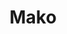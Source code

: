---
layout: place
title: "Mako"
permalink: /illinois/chicago/mako.html
stateAbbr: IL
stateName: Illinois
cityName: Chicago
place_id: ChIJDdy6PActDogRtHVYT64x2sY
photos:
  - name: >-
      places/ChIJDdy6PActDogRtHVYT64x2sY/photos/AeeoHcKP2OghBDzhINQz7kNwi3Tjid6G2mDGf_F7dsti0Jho5mbb_wp5rp6JXaJUHiOBAlUEgNLtANkZtq3utonziRxnGrx7K_533vDBRSfo2azbFdt-cYYRraeraUCWvn0MQ0O74CRXkYYuS-EjV5jq4XaL7j0FhN7mRQByeeQ5EODGFdo2bkidkip4AExyOQDJnuGVUk0oKFxD5NxjhZTa8VpDM6BGBQqC-SeMUxAZm56UZbEGh_xOcmQCjs2njxdst_F77wV8Coicgowv9P3h1LhNf-aX2kzdn8QyRbK_xH9XgQ
    widthPx: 3500
    heightPx: 2333
    authorAttributions:
      - displayName: Mako
        uri: https://maps.google.com/maps/contrib/107022864432018636937
        photoUri: >-
          https://lh3.googleusercontent.com/a-/ALV-UjUhvORqZeNL4RPfHdZw6Xw-5XzuuXO9mXJAcQ6LKzTysMJhlDg=s100-p-k-no-mo
    flagContentUri: >-
      https://www.google.com/local/imagery/report/?cb_client=maps_api_places.places_api&image_key=!1e10!2sAF1QipMYt5cKoMIITYE_hmDRSzVUmZ1Lhh_Yoh4YYczA&hl=en-US
    googleMapsUri: >-
      https://www.google.com/maps/place//data=!3m4!1e2!3m2!1sAF1QipMYt5cKoMIITYE_hmDRSzVUmZ1Lhh_Yoh4YYczA!2e10!4m2!3m1!1s0x880e2d073cbadc0d:0xc6da31ae4f5875b4
  - name: >-
      places/ChIJDdy6PActDogRtHVYT64x2sY/photos/AeeoHcJFWhvXX3jqPSZ0vPEURY8S2YMY-mQs3Qel-Dlv03auxvlhOmEACXdIwBRFGekdpBhyL4_ovPbF9bEBtiqFXZSZ3yfRH68tP5n8PO5ABKgL3JZS5klzNac3LIBnRHNMUBEly2dBuY6nnu-CfF3lkskv94iXYwuHZMZDb8bEC19MzGfr-pW9jyGIl3ZSljpnZT0r9QyI80qgz8ARAUriCS_L1Dx_fP7n7dpRE9DoOBzJ_mnkLiEcA6ZNuxhKS7eQozgQG1zBjrgOSfv6T9jyeZspAYmGLNvL0V0OUh-YOZX4qQ
    widthPx: 2948
    heightPx: 3686
    authorAttributions:
      - displayName: Mako
        uri: https://maps.google.com/maps/contrib/107022864432018636937
        photoUri: >-
          https://lh3.googleusercontent.com/a-/ALV-UjUhvORqZeNL4RPfHdZw6Xw-5XzuuXO9mXJAcQ6LKzTysMJhlDg=s100-p-k-no-mo
    flagContentUri: >-
      https://www.google.com/local/imagery/report/?cb_client=maps_api_places.places_api&image_key=!1e10!2sAF1QipNa3gKOuiji8cwsfeyO87_Xtm-L0cJdAhvr05Js&hl=en-US
    googleMapsUri: >-
      https://www.google.com/maps/place//data=!3m4!1e2!3m2!1sAF1QipNa3gKOuiji8cwsfeyO87_Xtm-L0cJdAhvr05Js!2e10!4m2!3m1!1s0x880e2d073cbadc0d:0xc6da31ae4f5875b4
  - name: >-
      places/ChIJDdy6PActDogRtHVYT64x2sY/photos/AeeoHcLkTajS6DhAughoRMyynQcQQkdj6JToVQ_Nb6GPDzmqskaRedqmALGcLVA3vTfdoXCelOlnPfHXmbbeH5vyMnUjnIjnL5KVapLUl4XV9cdYyvEq8LcjYSB_6k4LLuytYYC4_e7nANM9rK8oDbMGyjPaCtXYk09eyNjIES9aLQgs4k8_8tLULAwKH34kUeSfDrkx-0p_g0i6xQJkjSNcrjknoTaDaJ6EyLOwzwxTZuAICl7bBJAOFKXcrxJPsBqTOBjO11fU1gYdwyfRtnAEMu-wrw8hJGNL4QzjDpeeFHZFkcfKkykabcKhIvpq_cSiWiqjyGFkljtw6hxrKgE3C0AB1GDZvgnjnrSDfCJcxaJJKDhqquFCooD2htADaWnQrxubygeKg8c_wO7uTT2zCMgPNy6oRr_g5OdnDH18qiHRpkkS
    widthPx: 4032
    heightPx: 3024
    authorAttributions:
      - displayName: Yini Sun
        uri: https://maps.google.com/maps/contrib/109028410619081277305
        photoUri: >-
          https://lh3.googleusercontent.com/a-/ALV-UjURBbZxYhIw3KXb_WpUkgdar1KC4Ww15MXmo8LicBt_co3AS82M=s100-p-k-no-mo
    flagContentUri: >-
      https://www.google.com/local/imagery/report/?cb_client=maps_api_places.places_api&image_key=!1e10!2sCIHM0ogKEICAgMDw-biOswE&hl=en-US
    googleMapsUri: >-
      https://www.google.com/maps/place//data=!3m4!1e2!3m2!1sCIHM0ogKEICAgMDw-biOswE!2e10!4m2!3m1!1s0x880e2d073cbadc0d:0xc6da31ae4f5875b4
  - name: >-
      places/ChIJDdy6PActDogRtHVYT64x2sY/photos/AeeoHcIJS7fF19xP00hVqSNlLm7G3jhCeKnFdyaPr6e6HqguvoD2sJbQN8vo0nai9K0CDwX73NbYOYBJaR3_TQFYWq7kOsJXPPC7mkzkJg_2O0gKxpXM9soqwgjUC2HzlkUxq1s_AhkmfZEEliYbVOSCoYVOiR8msRlLnWgS-ZUKr4w9gNw-DBhE264nTYI98tnv-3sz-SdYhOgt_F8pJPQwBaoecLlBLujG7raVmKuGwKNTGpvPMis-1MjTlwyO2brLxL7XLiQ42zTZvNPBBErPwViDNG2Nc1_SlfKKe2sZ_yx1mQ
    widthPx: 3500
    heightPx: 2426
    authorAttributions:
      - displayName: Mako
        uri: https://maps.google.com/maps/contrib/107022864432018636937
        photoUri: >-
          https://lh3.googleusercontent.com/a-/ALV-UjUhvORqZeNL4RPfHdZw6Xw-5XzuuXO9mXJAcQ6LKzTysMJhlDg=s100-p-k-no-mo
    flagContentUri: >-
      https://www.google.com/local/imagery/report/?cb_client=maps_api_places.places_api&image_key=!1e10!2sAF1QipOWWNJ92APD6c9yHGV55rzVpV0bXCuPhXzXbeHs&hl=en-US
    googleMapsUri: >-
      https://www.google.com/maps/place//data=!3m4!1e2!3m2!1sAF1QipOWWNJ92APD6c9yHGV55rzVpV0bXCuPhXzXbeHs!2e10!4m2!3m1!1s0x880e2d073cbadc0d:0xc6da31ae4f5875b4
  - name: >-
      places/ChIJDdy6PActDogRtHVYT64x2sY/photos/AeeoHcJdigzmDZO3PRIpXHgW2Ksw6SSUSAD41rK-m--dkNg2BRQtAgssYD2Sh2qKB4sh_aN_ssDfYN0SkG9yHlIpSjPUCZWYCOhWYOK3CgmeRMzT5Iv1jbF_9VBCAW3YOQPNCNzKJedbOBOEyvsOVEZsHL7gQbTRFnOi2CEP197j2Z-oTvQnUVx3ilFv2_FT2ncSdEzcFP2cEXeXcql6YPa5d65nDSce7X65dn_MT9unFiu2ZNa_zUm4YVT7CfRsWOfX4apPHzC46RxrYUXclrZxPazzsJ7YKTz201n9_B-erkQK8OYSxgOoWE89dQb7UaXSX3CC-e3-XQ-ir2YT3QQdatVSIUFlHsHvsix33pYkZ7x-yGiKNQxIK0TOp18OLvYB5IjJUsLy7zkFqrzx9m6SlZEHTuvw6VYdzMZl3p4LGB-WzWLe
    widthPx: 1605
    heightPx: 1172
    authorAttributions:
      - displayName: Kevin Chen
        uri: https://maps.google.com/maps/contrib/108376156918884008593
        photoUri: >-
          https://lh3.googleusercontent.com/a-/ALV-UjW-c1AR0yO6ZazMIY53pq4YbBwLXgfP_kN-Cs2stTov-StYInZEiQ=s100-p-k-no-mo
    flagContentUri: >-
      https://www.google.com/local/imagery/report/?cb_client=maps_api_places.places_api&image_key=!1e10!2sCIHM0ogKEICAgIDV4oCh4gE&hl=en-US
    googleMapsUri: >-
      https://www.google.com/maps/place//data=!3m4!1e2!3m2!1sCIHM0ogKEICAgIDV4oCh4gE!2e10!4m2!3m1!1s0x880e2d073cbadc0d:0xc6da31ae4f5875b4
  - name: >-
      places/ChIJDdy6PActDogRtHVYT64x2sY/photos/AeeoHcLjOhW6JHYiQyI3eUKtK6PEGTlH9nMY0c3w6cQ3epEu7OzdQ49S4wf2RIi0tmeB__rNcXAqRUpp9Cn8CgebKyrP6FXtV66nYUVWsmf-ORNldDwE58Ss-4sPsEmztqQif4uO0TX9_GhSQ2rBz7c6HdGJ9GJZ7xxZ5f9bXQ9FwexKzt2a-Pf4erxj_SO31f3qZxrLyr24EVX33XtV8gj4KUNePmiWglWnl0M4SyOAsFNuhRYWyqNU7XLPNsANqIb1oTJrJJQqoqCaBq929on7cHTad7BbIyLnbQfwuS_17bDnsfzuGCBdpL7Y3zozxOXI9XLZRF3kqepm0AaFEBvAwp6l-6KmLGkAnpeHrBYeT5r82yG1q7JVNi33kjyLYiisegjng_mZkIuxnsTVgiMI9srReBxV44esX6zfZPTjcMM
    widthPx: 4080
    heightPx: 3072
    authorAttributions:
      - displayName: Akash Saini
        uri: https://maps.google.com/maps/contrib/104791863191647066793
        photoUri: >-
          https://lh3.googleusercontent.com/a/ACg8ocKI-DaX5PeVHnK_7XrodEUVNUG4VAjyu_TSDpCl-XcyPW_W=s100-p-k-no-mo
    flagContentUri: >-
      https://www.google.com/local/imagery/report/?cb_client=maps_api_places.places_api&image_key=!1e10!2sCIHM0ogKEICAgICXuM67OQ&hl=en-US
    googleMapsUri: >-
      https://www.google.com/maps/place//data=!3m4!1e2!3m2!1sCIHM0ogKEICAgICXuM67OQ!2e10!4m2!3m1!1s0x880e2d073cbadc0d:0xc6da31ae4f5875b4
  - name: >-
      places/ChIJDdy6PActDogRtHVYT64x2sY/photos/AeeoHcLkNZqAbocRWqfygY-eo1NTUeEhe7V2afZGv8rNJJw3n1LQf-R84qngi1Zj7UMeVkC82-7oupnFB8bXf1_GSVXqvpJNJEpGANJmtY_s6UGJKvyUmsFwVegqwP9FQNVlCiLIL_7DF_JZ4jmJjuIkzFMDHIX67PDwFSDN2CFpS4u8QH9qQ3X7Yo5GSfkArj6tnQ5daa5XbLlL6nya44dR8tN8FkEFEekZbgXRTKDa5xo2srIOIKcgmPpR9rs_8lgTDertH-QwCFZTvLkQDt8HR1PbvviyYUkag58S9BqaBuU-QwgTdNuYBJqx2zbk4HNBviANbzJkoGZ-SL12ACMOSa-EQVTjPfw7J4nhn-b9sI5Tj-7Jq6yVAiQMJ-uOLyLot-SrnlHkj5TEx2H5gE9JvE7H9SQ5Zvhs6Ygm3RZ8CF9_Vio
    widthPx: 4752
    heightPx: 3168
    authorAttributions:
      - displayName: Tianyi Lu
        uri: https://maps.google.com/maps/contrib/104490528094992920927
        photoUri: >-
          https://lh3.googleusercontent.com/a-/ALV-UjWCqfqC8SoGX2U4m4l5m23ym5aM4tH5bnIDreUjD4H_iN6FRf-c=s100-p-k-no-mo
    flagContentUri: >-
      https://www.google.com/local/imagery/report/?cb_client=maps_api_places.places_api&image_key=!1e10!2sCIHM0ogKEICAgIC77raK4QE&hl=en-US
    googleMapsUri: >-
      https://www.google.com/maps/place//data=!3m4!1e2!3m2!1sCIHM0ogKEICAgIC77raK4QE!2e10!4m2!3m1!1s0x880e2d073cbadc0d:0xc6da31ae4f5875b4
  - name: >-
      places/ChIJDdy6PActDogRtHVYT64x2sY/photos/AeeoHcIKeB2P9ugMMSyfcT7ZZxV_8BIlYFRkISpqEgk9odkI9GYuFrlJ3xjQPavmErWLf8QkzxMo324xTdDaPAA1QmV2ao3zoSzidBOukBjFJadSg-mFcdDpkWScwtFikjelpAqOayqnudFBQ_5RsW3kZWE-b__YT8wN0PQQeBjCNBTy2X9QAZNW9lZjPdl6yJ5TiNOwJtj-vR-ZTZY3QUb1aeImPV-K4xDJSZ8BZVm78s6fI3MQy3LWhEm6RvObukIWH6yMQnCiXJMVCUG4q4r4xcu9T3c4HQw1XNh8x5UT79eqsdgoI0Ra9DtzNthEES0eglwqt37mDpP-PWJpyHXxVRk79e2R1eGrepGHdvyq80q3S0NkbmP73fQxH4YMqXNTpWQd9cLT3kUuT48OOu_ZlLr7Dwa3H4RV_82_8PFpulae6Q
    widthPx: 4800
    heightPx: 3600
    authorAttributions:
      - displayName: Peter Lillie
        uri: https://maps.google.com/maps/contrib/100259297973516260428
        photoUri: >-
          https://lh3.googleusercontent.com/a/ACg8ocKYE0TRIAbdtSf5dB_r3CP99VSEBY0LCOpy2Y-qMvXBz4fPu0PQ=s100-p-k-no-mo
    flagContentUri: >-
      https://www.google.com/local/imagery/report/?cb_client=maps_api_places.places_api&image_key=!1e10!2sCIHM0ogKEICAgIC_i_PYMg&hl=en-US
    googleMapsUri: >-
      https://www.google.com/maps/place//data=!3m4!1e2!3m2!1sCIHM0ogKEICAgIC_i_PYMg!2e10!4m2!3m1!1s0x880e2d073cbadc0d:0xc6da31ae4f5875b4
  - name: >-
      places/ChIJDdy6PActDogRtHVYT64x2sY/photos/AeeoHcIsQld8N-5hLyJQXeQhpRZuDKWDwjdAkF8v8w21oiR1TaVvKHjXe6WMCNukEaHBed-MbvpwrM-F5ydGKL5Xqo5bVf3JPYti9W8Rf2v7Sw-iCnBfa4wS1kHilz-AJrWuQbWL_OyO8XYfNSzA3dRsF4o9F4y2qnGJQSKsYrlzch12WKgTbOXliGn-byyKl3EeqxjdkfVG-qRFPqCZDVcz3lUxkS6GkGu6dNo-RYuBOStIk-Vco7UXJC6pDNksTsNIVb4157gWgI6muywn_fJfMmzknmGLNwHsopN_u0eyFSq7wYY_-zXZmpPWVe9FYZiK-GDgju16iOnUxRhGBrM_uV4gflMo0UrCX4o4PQ3aVP65avQcQl7cqms38-KAsFUFRXxkf7TCTw5c6uKAAFjPyQKUFt2Q39sex45DDP5mgX1Gcg
    widthPx: 4080
    heightPx: 3072
    authorAttributions:
      - displayName: Zachary Delaney
        uri: https://maps.google.com/maps/contrib/113344030508432688878
        photoUri: >-
          https://lh3.googleusercontent.com/a-/ALV-UjXABP-IL5nk2LvR0ZjOJmeJbMZQP67Wg9zXi-NcI0BBr2iL3lU=s100-p-k-no-mo
    flagContentUri: >-
      https://www.google.com/local/imagery/report/?cb_client=maps_api_places.places_api&image_key=!1e10!2sCIHM0ogKEICAgICH97C7GQ&hl=en-US
    googleMapsUri: >-
      https://www.google.com/maps/place//data=!3m4!1e2!3m2!1sCIHM0ogKEICAgICH97C7GQ!2e10!4m2!3m1!1s0x880e2d073cbadc0d:0xc6da31ae4f5875b4
  - name: >-
      places/ChIJDdy6PActDogRtHVYT64x2sY/photos/AeeoHcKTbapjOuUXvgphGwILHZ6TpYbOwtnbFHanLIAGgNPHUVstNqNGjk02-PlxGlpkRi1Z3Gl4_T5hYonNIMo9EXZqQ6v4BcEXytzQ4kRBf_4NfS8J_YL1x-rMRfvzWM4kpWQy73VSa7t-1nf7QKNOKFw4wHqECcvyjcscsJg8fKIOJOEPE6kjsrBc_HFIVLwNFrBCk6iGwor33EyW8jelHDJXFDMvdzJkDe9hhAVVN5k9i84NTp9su7QqMONjUdwQmS-C63ukHUW8_-95MEiNULbmLov-HTfzJTC5CN5XFo2T3jLFLDkE0axNAVbHO9CZEUGlHG_v6ZF9CWDoxxG5gdp-alO93iY65NMwIwU94b7uENeyq4zqBBoItxsEWOOXlb5nPFbrjx-FRAs8R_ud-NX_oRdyJ68q4IqWitaEEXiCot1h
    widthPx: 4032
    heightPx: 3024
    authorAttributions:
      - displayName: Kevin Britt
        uri: https://maps.google.com/maps/contrib/109688834113707039927
        photoUri: >-
          https://lh3.googleusercontent.com/a-/ALV-UjWdEDqdqOJyO4iJ2kpjgTWAzyxaeDE7o15sHfibHB3phtY9Qwn0=s100-p-k-no-mo
    flagContentUri: >-
      https://www.google.com/local/imagery/report/?cb_client=maps_api_places.places_api&image_key=!1e10!2sCIHM0ogKEICAgIDv7ZHF_gE&hl=en-US
    googleMapsUri: >-
      https://www.google.com/maps/place//data=!3m4!1e2!3m2!1sCIHM0ogKEICAgIDv7ZHF_gE!2e10!4m2!3m1!1s0x880e2d073cbadc0d:0xc6da31ae4f5875b4
address: 731 W Lake St, Chicago, IL 60661, USA
street: 731 W Lake St
city: Chicago
state: IL
zip: '60661'
country: USA
neighborhood: West Loop
latitude: '41.885548'
longitude: '-87.646933'
accessibility_options:
  wheelchairAccessibleParking: false
  wheelchairAccessibleEntrance: true
  wheelchairAccessibleRestroom: true
  wheelchairAccessibleSeating: true
business_status: OPERATIONAL
name: Mako
google_maps_links:
  directionsUri: >-
    https://www.google.com/maps/dir//''/data=!4m7!4m6!1m1!4e2!1m2!1m1!1s0x880e2d073cbadc0d:0xc6da31ae4f5875b4!3e0
  placeUri: https://maps.google.com/?cid=14328819789157922228
  writeAReviewUri: >-
    https://www.google.com/maps/place//data=!4m3!3m2!1s0x880e2d073cbadc0d:0xc6da31ae4f5875b4!12e1
  reviewsUri: >-
    https://www.google.com/maps/place//data=!4m4!3m3!1s0x880e2d073cbadc0d:0xc6da31ae4f5875b4!9m1!1b1
  photosUri: >-
    https://www.google.com/maps/place//data=!4m3!3m2!1s0x880e2d073cbadc0d:0xc6da31ae4f5875b4!10e5
primary_type: Sushi Restaurant
opening_hours:
  regular: null
  current: null
secondary_opening_hours:
  regular:
    weekdayDescriptions: null
    type: null
  current:
    weekdayDescriptions: null
    type: null
phone: (312) 988-0687
price_level: PRICE_LEVEL_VERY_EXPENSIVE
price_range: $100 &ndash; & up
rating: '4.5'
rating_count: 301
website: http://www.makochicago.com/
description: >-
  Elaborate, seasonal sushi presentations make up the multiple courses at this
  sleek, upscale eatery.
reviews:
  - name: >-
      places/ChIJDdy6PActDogRtHVYT64x2sY/reviews/ChdDSUhNMG9nS0VJQ0FnSURQcTlfUjdBRRAB
    relativePublishTimeDescription: 4 months ago
    rating: 4
    text:
      text: >-
        Beauty in humble simplicity.


        The entrance door can be cumbersome especially if the strong winds are
        blowing. We were greeted inside and the gentleman kindly took our coats.
        He verified our reservations and remembered that it was to celebrate my
        wife's birthday. He led us to our reserved seats at the sushi bar and
        less than 5 minutes later we had another gentleman come by with the
        wine/cocktail menu.


        There were 2 sushi chefs at the counter and each was in charge of 4
        people that night. Each delectable course is explained where it is from,
        what is on it, recommend way of eating it and is served timely after the
        other as to enjoy their unique qualities. There is ample time to make
        small talk between each course so you don't feel rushed.


        The majority of pieces felt well crafted, and some were a bit
        overwhelming to the point it masked the adjuncts overpowered the flavor
        of the fish. It took away the focus from the fish and made the fish seem
        more like it was to enhance the flavor of i.e. ginger/scallion. The
        seared wagyu, super fatty tuna+uni, and seared super fatty tuna with a
        hint of salt were absolutely divine. The various sashimi+smoked tuna
        dish had a beautiful presentation. The least amazing for us was the
        tamago dish. It felt out of place and was uninspiring. It was as if they
        added it to the menu to increase the count of dishes they offer for
        their price. If they added it in as and off the menu surprise I wouldn't
        be complaining.


        Overall it was a great experience. For my wife's birthday they gave her
        a menu with a little writing from everyone on the staff to take home
        which was a bit cute. I feel that they could have given her something
        else considering the price and the Michelin star. Unfortunately we
        didn't have plans to keep it as a memento so we left it. I felt as if
        the server staff was a bit more conversational and welcoming that the
        sushi chefs prepping in front of us at the counter. We would of course
        be asked if we are enjoying everything but not much more than that.
        Maybe it's just me but an omakase is more than just the food. It's about
        the whole experience, interaction, intimacy and connection to the people
        and the food.


        Paid street parking/lot in the area, no valet, recommend reservations,
        gratuity already included in the check, free coat check, handicap
        accessible, no pets.
      languageCode: en
    originalText:
      text: >-
        Beauty in humble simplicity.


        The entrance door can be cumbersome especially if the strong winds are
        blowing. We were greeted inside and the gentleman kindly took our coats.
        He verified our reservations and remembered that it was to celebrate my
        wife's birthday. He led us to our reserved seats at the sushi bar and
        less than 5 minutes later we had another gentleman come by with the
        wine/cocktail menu.


        There were 2 sushi chefs at the counter and each was in charge of 4
        people that night. Each delectable course is explained where it is from,
        what is on it, recommend way of eating it and is served timely after the
        other as to enjoy their unique qualities. There is ample time to make
        small talk between each course so you don't feel rushed.


        The majority of pieces felt well crafted, and some were a bit
        overwhelming to the point it masked the adjuncts overpowered the flavor
        of the fish. It took away the focus from the fish and made the fish seem
        more like it was to enhance the flavor of i.e. ginger/scallion. The
        seared wagyu, super fatty tuna+uni, and seared super fatty tuna with a
        hint of salt were absolutely divine. The various sashimi+smoked tuna
        dish had a beautiful presentation. The least amazing for us was the
        tamago dish. It felt out of place and was uninspiring. It was as if they
        added it to the menu to increase the count of dishes they offer for
        their price. If they added it in as and off the menu surprise I wouldn't
        be complaining.


        Overall it was a great experience. For my wife's birthday they gave her
        a menu with a little writing from everyone on the staff to take home
        which was a bit cute. I feel that they could have given her something
        else considering the price and the Michelin star. Unfortunately we
        didn't have plans to keep it as a memento so we left it. I felt as if
        the server staff was a bit more conversational and welcoming that the
        sushi chefs prepping in front of us at the counter. We would of course
        be asked if we are enjoying everything but not much more than that.
        Maybe it's just me but an omakase is more than just the food. It's about
        the whole experience, interaction, intimacy and connection to the people
        and the food.


        Paid street parking/lot in the area, no valet, recommend reservations,
        gratuity already included in the check, free coat check, handicap
        accessible, no pets.
      languageCode: en
    authorAttribution:
      displayName: Brian Triplitt
      uri: https://www.google.com/maps/contrib/108456141119602471125/reviews
      photoUri: >-
        https://lh3.googleusercontent.com/a-/ALV-UjUSC1rM2dVPF5s9zJM5L5rJ3cMz0KJC7HO6kJYW9l5m_9oxukgO=s128-c0x00000000-cc-rp-mo-ba5
    publishTime: '2024-12-05T17:39:29.406172Z'
    flagContentUri: >-
      https://www.google.com/local/review/rap/report?postId=ChdDSUhNMG9nS0VJQ0FnSURQcTlfUjdBRRAB&d=17924085&t=1
    googleMapsUri: >-
      https://www.google.com/maps/reviews/data=!4m6!14m5!1m4!2m3!1sChdDSUhNMG9nS0VJQ0FnSURQcTlfUjdBRRAB!2m1!1s0x880e2d073cbadc0d:0xc6da31ae4f5875b4
  - name: >-
      places/ChIJDdy6PActDogRtHVYT64x2sY/reviews/ChdDSUhNMG9nS0VJQ0FnTUN3bDdxX3lRRRAB
    relativePublishTimeDescription: 3 weeks ago
    rating: 5
    text:
      text: >-
        Hidden gem nestled in the west loop.  About 15 seats at the counter and
        a few small tables.  We sat at the counter.  Every bite was delicious
        and unique.  Pricy but worth it for a special occasion.
      languageCode: en
    originalText:
      text: >-
        Hidden gem nestled in the west loop.  About 15 seats at the counter and
        a few small tables.  We sat at the counter.  Every bite was delicious
        and unique.  Pricy but worth it for a special occasion.
      languageCode: en
    authorAttribution:
      displayName: Gregory Klein
      uri: https://www.google.com/maps/contrib/115054818125919892994/reviews
      photoUri: >-
        https://lh3.googleusercontent.com/a-/ALV-UjXx5EcEHcAFoK2rtJO-1vKbxeAlvbox6sDBDnu4sydh3bFAVJw=s128-c0x00000000-cc-rp-mo-ba2
    publishTime: '2025-03-21T19:26:07.561979Z'
    flagContentUri: >-
      https://www.google.com/local/review/rap/report?postId=ChdDSUhNMG9nS0VJQ0FnTUN3bDdxX3lRRRAB&d=17924085&t=1
    googleMapsUri: >-
      https://www.google.com/maps/reviews/data=!4m6!14m5!1m4!2m3!1sChdDSUhNMG9nS0VJQ0FnTUN3bDdxX3lRRRAB!2m1!1s0x880e2d073cbadc0d:0xc6da31ae4f5875b4
  - name: >-
      places/ChIJDdy6PActDogRtHVYT64x2sY/reviews/ChdDSUhNMG9nS0VJQ0FnSUR2N1pIRm5nRRAB
    relativePublishTimeDescription: 3 months ago
    rating: 5
    text:
      text: >-
        We were extremely excited to try out Chef Park’s Michelin starred
        omakase experience in west loop after falling in love with Juno. The
        tasting menu flew by for as many courses as it was but we were a bit
        disappointed with the service. Chef Park was  engaging and personable
        through the meal and the intimate setting of the restaurant makes this a
        natural choice for a special occasion/date.
      languageCode: en
    originalText:
      text: >-
        We were extremely excited to try out Chef Park’s Michelin starred
        omakase experience in west loop after falling in love with Juno. The
        tasting menu flew by for as many courses as it was but we were a bit
        disappointed with the service. Chef Park was  engaging and personable
        through the meal and the intimate setting of the restaurant makes this a
        natural choice for a special occasion/date.
      languageCode: en
    authorAttribution:
      displayName: Kevin Britt
      uri: https://www.google.com/maps/contrib/109688834113707039927/reviews
      photoUri: >-
        https://lh3.googleusercontent.com/a-/ALV-UjWdEDqdqOJyO4iJ2kpjgTWAzyxaeDE7o15sHfibHB3phtY9Qwn0=s128-c0x00000000-cc-rp-mo-ba4
    publishTime: '2024-12-23T02:27:56.459522Z'
    flagContentUri: >-
      https://www.google.com/local/review/rap/report?postId=ChdDSUhNMG9nS0VJQ0FnSUR2N1pIRm5nRRAB&d=17924085&t=1
    googleMapsUri: >-
      https://www.google.com/maps/reviews/data=!4m6!14m5!1m4!2m3!1sChdDSUhNMG9nS0VJQ0FnSUR2N1pIRm5nRRAB!2m1!1s0x880e2d073cbadc0d:0xc6da31ae4f5875b4
  - name: >-
      places/ChIJDdy6PActDogRtHVYT64x2sY/reviews/ChZDSUhNMG9nS0VJQ0FnSUNfaV9QWVJBEAE
    relativePublishTimeDescription: 2 months ago
    rating: 5
    text:
      text: >-
        Wow!  This place was incredible!  The food, service, atmosphere were
        very special.  I’ve always wanted to go to a place like this after
        seeing the documentary “I Dream of Jiro”, years ago.  So glad I went.
      languageCode: en
    originalText:
      text: >-
        Wow!  This place was incredible!  The food, service, atmosphere were
        very special.  I’ve always wanted to go to a place like this after
        seeing the documentary “I Dream of Jiro”, years ago.  So glad I went.
      languageCode: en
    authorAttribution:
      displayName: Peter Lillie
      uri: https://www.google.com/maps/contrib/100259297973516260428/reviews
      photoUri: >-
        https://lh3.googleusercontent.com/a/ACg8ocKYE0TRIAbdtSf5dB_r3CP99VSEBY0LCOpy2Y-qMvXBz4fPu0PQ=s128-c0x00000000-cc-rp-mo-ba4
    publishTime: '2025-01-19T00:45:50.355273Z'
    flagContentUri: >-
      https://www.google.com/local/review/rap/report?postId=ChZDSUhNMG9nS0VJQ0FnSUNfaV9QWVJBEAE&d=17924085&t=1
    googleMapsUri: >-
      https://www.google.com/maps/reviews/data=!4m6!14m5!1m4!2m3!1sChZDSUhNMG9nS0VJQ0FnSUNfaV9QWVJBEAE!2m1!1s0x880e2d073cbadc0d:0xc6da31ae4f5875b4
  - name: >-
      places/ChIJDdy6PActDogRtHVYT64x2sY/reviews/ChZDSUhNMG9nS0VJQ0FnSUQ5djhYZlBBEAE
    relativePublishTimeDescription: 2 months ago
    rating: 2
    text:
      text: >-
        We went here the weekend after 2/14. The food was amazing, esp the lamb,
        uni, raw shrimp, and soup courses. However, I found the pricing to be
        deceptive/scammy and it wasn’t enough food. Firstly, on tock the tasting
        menu was listed as $185 when we booked, but when the bill came it was
        suddenly $215pp (they probably didn’t update it at the time, but they
        should’ve). Most importantly, the chef offered a salmon piece with king
        oyster mushrooms in the middle of the meal and asked if everyone would
        like to “try it” as if it was a complimentary piece. Everyone in the
        room said enthusiastically, sure why not, and accepted the extra piece.
        I believe others assumed it was a complimentary piece as well. I didn’t
        think it was not complimentary esp given it wasn’t a special or
        memorable piece at all. Then when the bill came it was an extra $60
        basically, $26 per piece. We felt like we were baited. There are many
        ways to convey this course wasn’t complimentary. The most obvious way
        would have been for the server, to offer the special item on the menu,
        not just the chef casually asking if we wanted to “try” a piece. Being a
        fine dining establishment, they should have known to convey this better.
        With the bill being with all these unexpected curveballs, the $350 pp
        total felt not worth it for just one Michelin star. I also was only semi
        full at the end of the meal (I’m less than 110lbs…) as the nigiris were
        small. Side note was that it was really cold inside for some reason, the
        other guests around and I were freezing and had to ask them to turn up
        the space heaters. TLDR: great tasting food, gorgeous interior, but
        deceptive pricing, left semi full
      languageCode: en
    originalText:
      text: >-
        We went here the weekend after 2/14. The food was amazing, esp the lamb,
        uni, raw shrimp, and soup courses. However, I found the pricing to be
        deceptive/scammy and it wasn’t enough food. Firstly, on tock the tasting
        menu was listed as $185 when we booked, but when the bill came it was
        suddenly $215pp (they probably didn’t update it at the time, but they
        should’ve). Most importantly, the chef offered a salmon piece with king
        oyster mushrooms in the middle of the meal and asked if everyone would
        like to “try it” as if it was a complimentary piece. Everyone in the
        room said enthusiastically, sure why not, and accepted the extra piece.
        I believe others assumed it was a complimentary piece as well. I didn’t
        think it was not complimentary esp given it wasn’t a special or
        memorable piece at all. Then when the bill came it was an extra $60
        basically, $26 per piece. We felt like we were baited. There are many
        ways to convey this course wasn’t complimentary. The most obvious way
        would have been for the server, to offer the special item on the menu,
        not just the chef casually asking if we wanted to “try” a piece. Being a
        fine dining establishment, they should have known to convey this better.
        With the bill being with all these unexpected curveballs, the $350 pp
        total felt not worth it for just one Michelin star. I also was only semi
        full at the end of the meal (I’m less than 110lbs…) as the nigiris were
        small. Side note was that it was really cold inside for some reason, the
        other guests around and I were freezing and had to ask them to turn up
        the space heaters. TLDR: great tasting food, gorgeous interior, but
        deceptive pricing, left semi full
      languageCode: en
    authorAttribution:
      displayName: Amelia
      uri: https://www.google.com/maps/contrib/102230674077477860726/reviews
      photoUri: >-
        https://lh3.googleusercontent.com/a-/ALV-UjX-3UzRqwaIxibJy3C7IF6lwgG6H-iX7rpepPFCDPoloRZTV0o5Cw=s128-c0x00000000-cc-rp-mo-ba3
    publishTime: '2025-01-20T06:29:59.591049Z'
    flagContentUri: >-
      https://www.google.com/local/review/rap/report?postId=ChZDSUhNMG9nS0VJQ0FnSUQ5djhYZlBBEAE&d=17924085&t=1
    googleMapsUri: >-
      https://www.google.com/maps/reviews/data=!4m6!14m5!1m4!2m3!1sChZDSUhNMG9nS0VJQ0FnSUQ5djhYZlBBEAE!2m1!1s0x880e2d073cbadc0d:0xc6da31ae4f5875b4
parking_options:
  paidParkingLot: true
  paidStreetParking: true
payment_options:
  acceptsCreditCards: true
  acceptsDebitCards: true
  acceptsCashOnly: false
allow_dogs: null
curbside_pickup: null
delivery: false
dine_in: true
good_for_children: false
good_for_groups: null
good_for_sports: false
live_music: false
menu_for_children: false
outdoor_seating: false
reservable: true
restroom: true
serves_beer: true
serves_breakfast: false
serves_brunch: null
serves_cocktails: true
serves_coffee: false
serves_dinner: true
serves_dessert: true
serves_lunch: null
serves_vegetarian_food: false
serves_wine: true
takeout: true

---